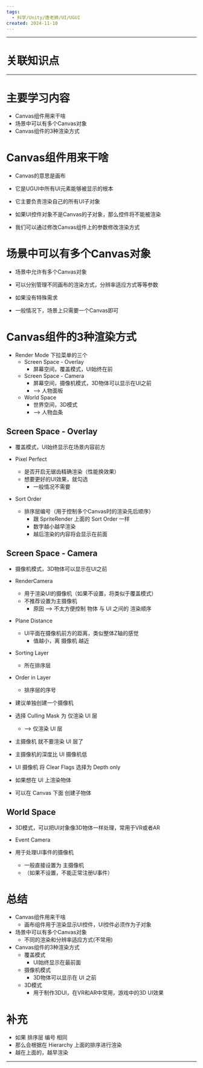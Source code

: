 ```yaml
---
tags:
  - 科学/Unity/唐老狮/UI/UGUI
created: 2024-11-10
---
```


---
# 关联知识点



---
# 主要学习内容

- Canvas组件用来干啥
- 场景中可以有多个Canvas对象
- Canvas组件的3种渲染方式
# Canvas组件用来干啥

- Canvas的意思是画布
- 它是UGUI中所有UI元素能够被显示的根本
- 它主要负责渲染自己的所有UI子对象

- 如果UI控件对象不是Canvas的子对象，那么控件将不能被渲染
- 我们可以通过修改Canvas组件上的参数修改渲染方式
# 场景中可以有多个Canvas对象

- 场景中允许有多个Canvas对象
- 可以分别管理不同画布的渲染方式，分辨率适应方式等等参数

- 如果没有特殊需求
- 一般情况下，场景上只需要一个Canvas即可
# Canvas组件的3种渲染方式

- Render Mode 下拉菜单的三个
	- Screen Space - Overlay
		- 屏幕空间，覆盖模式，UI始终在前
	- Screen Space - Camera
		- 屏幕空间，摄像机模式，3D物体可以显示在UI之前
		- ——> 人物面板
	- World Space
		- 世界空间，3D模式
		- ——> 人物血条
## Screen Space - Overlay

- 覆盖模式，UI始终显示在场景内容前方

- Pixel Perfect
	- 是否开启无锯齿精确渲染（性能换效果）
	- 想要更好的UI效果，就勾选
		- 一般情况不需要
- Sort Order
	- 排序层编号（用于控制多个Canvas时的渲染先后顺序）
		- 跟 SpriteRender 上面的 Sort Order 一样
		- 数字越小越早渲染
		- 越后渲染的内容将会显示在前面
## Screen Space - Camera

- 摄像机模式，3D物体可以显示在UI之前

- RenderCamera
	- 用于渲染UI的摄像机（如果不设置，将类似于覆盖模式）
	- 不推荐设置为主摄像机
		- 原因 ——> 不太方便控制 物体 与 UI 之间的 渲染顺序
- Plane Distance
	- Ul平面在摄像机前方的距离，类似整体Z轴的感觉
		- 值越小，离 摄像机 越近
- Sorting Layer
	- 所在排序层
- Order in Layer
	- 排序层的序号

- 建议单独创建一个摄像机
- 选择 Culling Mask 为 仅渲染 UI 层
	- ——> 仅渲染 UI 层
- 主摄像机 就不要渲染 UI 层了

- 主摄像机的深度比 UI 摄像机低
- UI 摄像机 将 Clear Flags 选择为 Depth only

- 如果想在 UI 上渲染物体
- 可以在 Canvas 下面 创建子物体
## World Space

- 3D模式，可以把UI对象像3D物体一样处理，常用于VR或者AR

- Event Camera
- 用于处理UI事件的摄像机
	- 一般直接设置为 主摄像机
	- （如果不设置，不能正常注册U事件）
# 总结

- Canvas组件用来干啥
	- 画布组件用于渲染显示UI控件，UI控件必须作为子对象
- 场景中可以有多个Canvas对象
	- 不同的渲染和分辨率适应方式(不常用)
- Canvas组件的3种渲染方式
	- 覆盖模式
		- UI始终显示在最前面
	- 摄像机模式
		- 3D物体可以显示在 UI 之前
	- 3D模式
		- 用于制作3DUI，在VR和AR中常用，游戏中的3D UI效果
# 补充

- 如果 排序层 编号 相同
- 那么会根据在 Hierarchy 上面的排序进行渲染
- 越在上面的，越早渲染

---
